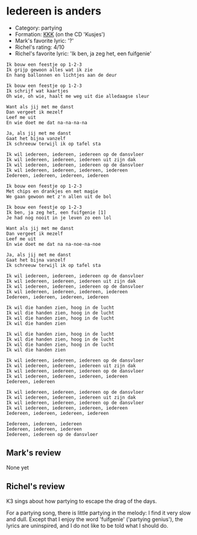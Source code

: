 # Iedereen is anders

 * Category: partying
 * Formation: [KKK](Kkk.md) (on the CD 'Kusjes')
 * Mark's favorite lyric: '?'
 * Richel's rating: 4/10
 * Richel's favorite lyric: 'Ik ben, ja zeg het, een fuifgenie' 

```
Ik bouw een feestje op 1-2-3
Ik grijp gewoon alles wat ik zie
En hang ballonnen en lichtjes aan de deur

Ik bouw een feestje op 1-2-3
Ik schrijf wat kaartjes
Oh wie, oh wie, haalt me weg uit die alledaagse sleur

Want als jij met me danst
Dan vergeet ik mezelf
Leef me uit
En wie doet me dat na-na-na-na

Ja, als jij met me danst
Gaat het bijna vanzelf
Ik schreeuw terwijl ik op tafel sta

Ik wil iedereen, iedereen, iedereen op de dansvloer
Ik wil iedereen, iedereen, iedereen uit zijn dak
Ik wil iedereen, iedereen, iedereen op de dansvloer
Ik wil iedereen, iedereen, iedereen, iedereen
Iedereen, iedereen, iedereen, iedereen

Ik bouw een feestje op 1-2-3
Met chips en drankjes en met magie
We gaan gewoon met z'n allen uit de bol

Ik bouw een feestje op 1-2-3
Ik ben, ja zeg het, een fuifgenie [1]
Je had nog nooit in je leven zo een lol

Want als jij met me danst
Dan vergeet ik mezelf
Leef me uit
En wie doet me dat na na-noe-na-noe

Ja, als jij met me danst
Gaat het bijna vanzelf
Ik schreeuw terwijl ik op tafel sta

Ik wil iedereen, iedereen, iedereen op de dansvloer
Ik wil iedereen, iedereen, iedereen uit zijn dak
Ik wil iedereen, iedereen, iedereen op de dansvloer
Ik wil iedereen, iedereen, iedereen, iedereen
Iedereen, iedereen, iedereen, iedereen

Ik wil die handen zien, hoog in de lucht
Ik wil die handen zien, hoog in de lucht
Ik wil die handen zien, hoog in de lucht
Ik wil die handen zien

Ik wil die handen zien, hoog in de lucht
Ik wil die handen zien, hoog in de lucht
Ik wil die handen zien, hoog in de lucht
Ik wil die handen zien

Ik wil iedereen, iedereen, iedereen op de dansvloer
Ik wil iedereen, iedereen, iedereen uit zijn dak
Ik wil iedereen, iedereen, iedereen op de dansvloer
Ik wil iedereen, iedereen, iedereen, iedereen
Iedereen, iedereen

Ik wil iedereen, iedereen, iedereen op de dansvloer
Ik wil iedereen, iedereen, iedereen uit zijn dak
Ik wil iedereen, iedereen, iedereen op de dansvloer
Ik wil iedereen, iedereen, iedereen, iedereen
Iedereen, iedereen, iedereen, iedereen

Iedereen, iedereen, iedereen
Iedereen, iedereen, iedereen
Iedereen, iedereen op de dansvloer
```

## Mark's review

None yet

## Richel's review

K3 sings about how partying to escape the drag of the days.

For a partying song, there is little partying in the melody: I find it very slow and dull. 
Except that I enjoy the word 'fuifgenie' ('partying genius'), the lyrics are
uninspired, and I do not like to be told what I should do.
